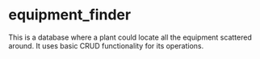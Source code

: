 # equipment_finder

This is a database where a plant could locate all the equipment scattered around. 
It uses basic CRUD functionality for its operations. 
